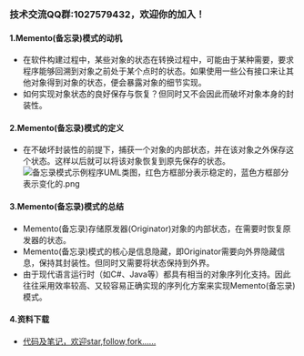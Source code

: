 ### 技术交流QQ群:1027579432，欢迎你的加入！
#### 1.Memento(备忘录)模式的动机
- 在软件构建过程中，某些对象的状态在转换过程中，可能由于某种需要，要求程序能够回溯到对象之前处于某个点时的状态。如果使用一些公有接口来让其他对象得到对象的状态，便会暴露对象的细节实现。
- 如何实现对象状态的良好保存与恢复？但同时又不会因此而破坏对象本身的封装性。
#### 2.Memento(备忘录)模式的定义
- 在不破坏封装性的前提下，捕获一个对象的内部状态，并在该对象之外保存这个状态。这样以后就可以将该对象恢复到原先保存的状态。
![备忘录模式示例程序UML类图，红色方框部分表示稳定的，蓝色方框部分表示变化的.png](https://upload-images.jianshu.io/upload_images/13407176-afa25186923dab9e.png?imageMogr2/auto-orient/strip%7CimageView2/2/w/1240)
#### 3.Memento(备忘录)模式的总结
- Memento(备忘录)存储原发器(Originator)对象的内部状态，在需要时恢复原发器的状态。
- Memento(备忘录)模式的核心是信息隐藏，即Originator需要向外界隐藏信息，保持其封装性。但同时又需要将状态保持到外界。
- 由于现代语言运行时（如C\#、Java等）都具有相当的对象序列化支持。因此往往采用效率较高、又较容易正确实现的序列化方案来实现Memento(备忘录)模式。
#### 4.资料下载
- [代码及笔记，欢迎star,follow,fork......](https://github.com/cdlwhm1217096231/cpp_ws/tree/master/C%2B%2B%E8%AE%BE%E8%AE%A1%E6%A8%A1%E5%BC%8F)